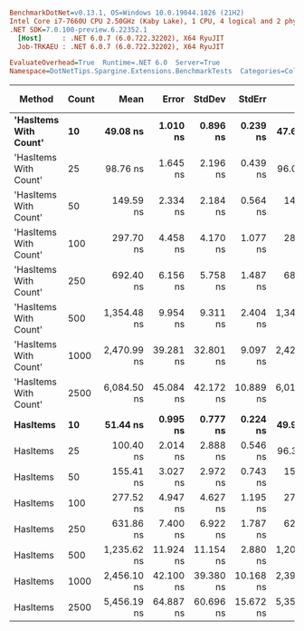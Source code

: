 ``` ini

BenchmarkDotNet=v0.13.1, OS=Windows 10.0.19044.1826 (21H2)
Intel Core i7-7660U CPU 2.50GHz (Kaby Lake), 1 CPU, 4 logical and 2 physical cores
.NET SDK=7.0.100-preview.6.22352.1
  [Host]     : .NET 6.0.7 (6.0.722.32202), X64 RyuJIT
  Job-TRKAEU : .NET 6.0.7 (6.0.722.32202), X64 RyuJIT

EvaluateOverhead=True  Runtime=.NET 6.0  Server=True  
Namespace=DotNetTips.Spargine.Extensions.BenchmarkTests  Categories=Collections  

```
|                Method | Count |        Mean |     Error |    StdDev |    StdErr |         Min |          Q1 |      Median |          Q3 |         Max |         Op/s | CI99.9% Margin | Iterations | Kurtosis | MValue | Skewness | Rank | LogicalGroup | Baseline |  Gen 0 | Code Size | Allocated |
|---------------------- |------ |------------:|----------:|----------:|----------:|------------:|------------:|------------:|------------:|------------:|-------------:|---------------:|-----------:|---------:|-------:|---------:|-----:|------------- |--------- |-------:|----------:|----------:|
| **&#39;HasItems With Count&#39;** |    **10** |    **49.08 ns** |  **1.010 ns** |  **0.896 ns** |  **0.239 ns** |    **47.65 ns** |    **48.42 ns** |    **49.16 ns** |    **49.68 ns** |    **50.46 ns** | **20,373,118.6** |      **1.0104 ns** |      **14.00** |    **1.690** |  **2.000** |  **-0.0641** |    **1** |            ***** |       **No** | **0.0061** |      **99 B** |      **56 B** |
| &#39;HasItems With Count&#39; |    25 |    98.76 ns |  1.645 ns |  2.196 ns |  0.439 ns |    96.02 ns |    97.36 ns |    98.31 ns |    99.01 ns |   104.81 ns | 10,125,173.4 |      1.6453 ns |      25.00 |    4.330 |  2.000 |   1.3856 |    3 |            * |       No | 0.0062 |      43 B |      56 B |
| &#39;HasItems With Count&#39; |    50 |   149.59 ns |  2.334 ns |  2.184 ns |  0.564 ns |   146.31 ns |   147.77 ns |   149.77 ns |   150.81 ns |   153.96 ns |  6,685,083.5 |      2.3344 ns |      15.00 |    2.161 |  2.000 |   0.4376 |    4 |            * |       No | 0.0060 |     224 B |      56 B |
| &#39;HasItems With Count&#39; |   100 |   297.70 ns |  4.458 ns |  4.170 ns |  1.077 ns |   289.77 ns |   294.78 ns |   297.90 ns |   300.56 ns |   306.16 ns |  3,359,063.8 |      4.4576 ns |      15.00 |    2.350 |  2.000 |   0.0370 |    7 |            * |       No | 0.0057 |      43 B |      56 B |
| &#39;HasItems With Count&#39; |   250 |   692.40 ns |  6.156 ns |  5.758 ns |  1.487 ns |   682.29 ns |   687.82 ns |   691.15 ns |   697.15 ns |   702.01 ns |  1,444,256.0 |      6.1555 ns |      15.00 |    1.618 |  2.000 |   0.0571 |    9 |            * |       No | 0.0057 |      43 B |      56 B |
| &#39;HasItems With Count&#39; |   500 | 1,354.48 ns |  9.954 ns |  9.311 ns |  2.404 ns | 1,340.23 ns | 1,346.88 ns | 1,353.60 ns | 1,364.22 ns | 1,368.98 ns |    738,291.8 |      9.9543 ns |      15.00 |    1.458 |  2.000 |   0.0810 |   11 |            * |       No | 0.0057 |      99 B |      56 B |
| &#39;HasItems With Count&#39; |  1000 | 2,470.99 ns | 39.281 ns | 32.801 ns |  9.097 ns | 2,421.54 ns | 2,456.55 ns | 2,464.51 ns | 2,486.99 ns | 2,550.53 ns |    404,695.9 |     39.2806 ns |      13.00 |    3.295 |  2.000 |   0.7781 |   12 |            * |       No | 0.0038 |     206 B |      56 B |
| &#39;HasItems With Count&#39; |  2500 | 6,084.50 ns | 45.084 ns | 42.172 ns | 10.889 ns | 6,019.25 ns | 6,056.31 ns | 6,075.37 ns | 6,105.13 ns | 6,167.08 ns |    164,352.0 |     45.0840 ns |      15.00 |    2.200 |  2.000 |   0.5080 |   14 |            * |       No |      - |     206 B |      56 B |
|              **HasItems** |    **10** |    **51.44 ns** |  **0.995 ns** |  **0.777 ns** |  **0.224 ns** |    **49.97 ns** |    **51.09 ns** |    **51.48 ns** |    **51.91 ns** |    **52.83 ns** | **19,441,620.0** |      **0.9948 ns** |      **12.00** |    **2.275** |  **2.000** |  **-0.1720** |    **2** |            ***** |       **No** | **0.0062** |      **43 B** |      **56 B** |
|              HasItems |    25 |   100.40 ns |  2.014 ns |  2.888 ns |  0.546 ns |    96.37 ns |    98.28 ns |    99.84 ns |   101.77 ns |   106.57 ns |  9,960,430.9 |      2.0136 ns |      28.00 |    2.513 |  2.167 |   0.7059 |    3 |            * |       No | 0.0062 |     151 B |      56 B |
|              HasItems |    50 |   155.41 ns |  3.027 ns |  2.972 ns |  0.743 ns |   151.20 ns |   152.59 ns |   155.43 ns |   157.86 ns |   159.32 ns |  6,434,771.0 |      3.0266 ns |      16.00 |    1.314 |  2.000 |  -0.1010 |    5 |            * |       No | 0.0060 |      43 B |      56 B |
|              HasItems |   100 |   277.52 ns |  4.947 ns |  4.627 ns |  1.195 ns |   270.27 ns |   273.86 ns |   277.76 ns |   279.50 ns |   287.10 ns |  3,603,320.1 |      4.9466 ns |      15.00 |    2.287 |  2.000 |   0.4105 |    6 |            * |       No | 0.0057 |      43 B |      56 B |
|              HasItems |   250 |   631.86 ns |  7.400 ns |  6.922 ns |  1.787 ns |   620.77 ns |   627.13 ns |   630.46 ns |   636.11 ns |   648.90 ns |  1,582,620.8 |      7.3996 ns |      15.00 |    3.148 |  2.000 |   0.7291 |    8 |            * |       No | 0.0057 |     151 B |      56 B |
|              HasItems |   500 | 1,235.62 ns | 11.924 ns | 11.154 ns |  2.880 ns | 1,203.11 ns | 1,233.36 ns | 1,236.07 ns | 1,243.06 ns | 1,247.17 ns |    809,307.7 |     11.9245 ns |      15.00 |    5.150 |  2.000 |  -1.5328 |   10 |            * |       No | 0.0057 |      43 B |      56 B |
|              HasItems |  1000 | 2,456.10 ns | 42.100 ns | 39.380 ns | 10.168 ns | 2,390.44 ns | 2,421.51 ns | 2,466.91 ns | 2,493.96 ns | 2,505.66 ns |    407,149.4 |     42.0997 ns |      15.00 |    1.391 |  2.000 |  -0.1285 |   12 |            * |       No | 0.0038 |     151 B |      56 B |
|              HasItems |  2500 | 5,456.19 ns | 64.887 ns | 60.696 ns | 15.672 ns | 5,354.78 ns | 5,415.06 ns | 5,440.54 ns | 5,501.23 ns | 5,571.94 ns |    183,278.1 |     64.8872 ns |      15.00 |    2.008 |  2.000 |   0.3576 |   13 |            * |       No |      - |     151 B |      56 B |
